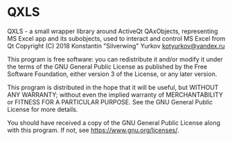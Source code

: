 # QXLS

QXLS - a small wrapper library around ActiveQt QAxObjects, 
representing MS Excel app and its subobjects, 
used to interact and control MS Excel from Qt
Copyright (C) 2018 Konstantin "Silverwing" Yurkov kotyurkov@yandex.ru

This program is free software: you can redistribute it and/or modify
it under the terms of the GNU General Public License as published by
the Free Software Foundation, either version 3 of the License, or any later version.

This program is distributed in the hope that it will be useful,
but WITHOUT ANY WARRANTY; without even the implied warranty of
MERCHANTABILITY or FITNESS FOR A PARTICULAR PURPOSE.  See the
GNU General Public License for more details.

You should have received a copy of the GNU General Public License
along with this program.  If not, see <https://www.gnu.org/licenses/>.
